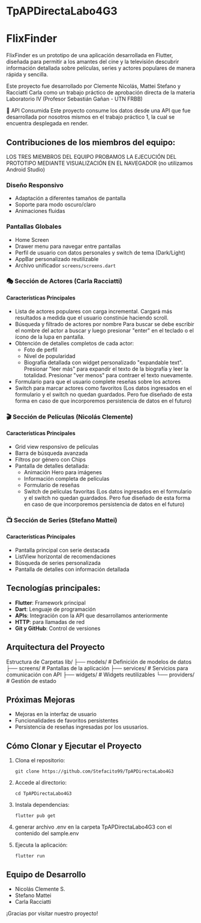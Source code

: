 # TpAPDirectaLabo4G3
# FlixFinder

FlixFinder es un prototipo de una aplicación desarrollada en Flutter, diseñada para permitir a los 
amantes del cine y la televisión descubrir información detallada sobre películas, series y actores 
populares de manera rápida y sencilla.

Este proyecto fue desarrollado por Clemente Nicolás, Mattei Stefano y Racciatti Carla como un trabajo 
práctico de aprobación directa de la materia Laboratorio IV (Profesor Sebastián Gañan -  UTN FRBB)

🔗 API Consumida
 Este proyecto consume los datos desde una API que fue desarrollada por nosotros mismos en el trabajo 
práctico 1, la cual se encuentra desplegada en render. 


## Contribuciones de los miembros del equipo: 
LOS TRES MIEMBROS DEL EQUIPO PROBAMOS LA EJECUCIÓN DEL PROTOTIPO MEDIANTE VISUALIZACIÓN EN EL NAVEGADOR 
(no utilizamos Android Studio) 

### Diseño Responsivo

- Adaptación a diferentes tamaños de pantalla
- Soporte para modo oscuro/claro
- Animaciones fluidas

### Pantallas Globales 
- Home Screen 
- Drawer menu para navegar entre pantallas
- Perfil de usuario con datos personales y switch de tema (Dark/Light)
- AppBar personalizado reutilizable
- Archivo unificador `screens/screens.dart`


### 🎭 Sección de Actores (Carla Racciatti)

#### Características Principales
- Lista de actores populares con carga incremental. Cargará más resultados a medida que el usuario constinúe haciendo scroll. 
- Búsqueda y filtrado de actores por nombre
  Para buscar se debe escribir el nombre del actor a buscar y luego presionar "enter" en el teclado o el ícono de la lupa en pantalla. 
- Obtención de detalles completos de cada actor:
  - Foto de perfil
  - Nivel de popularidad
  - Biografía detallada con widget personalizado "expandable text". 
    Presionar "leer más" para expandir el texto de la biografía y leer la totalidad. 
    Presionar "ver menos" para contraer el texto nuevamente. 
- Formulario para que el usuario complete reseñas sobre los actores
- Switch para marcar actores como favoritos
(Los datos ingresados en el formulario y el switch no quedan guardados. 
Pero fue diseñado de esta forma en caso de que incorporemos persistencia de datos en el futuro)


### 🎬 Sección de Películas (Nicolás Clemente)

#### Características Principales
- Grid view responsivo de películas
- Barra de búsqueda avanzada
- Filtros por género con Chips
- Pantalla de detalles detallada:
  - Animación Hero para imágenes
  - Información completa de películas
  - Formulario de reseñas
  - Switch de películas favoritas
(Los datos ingresados en el formulario y el switch no quedan guardados. 
Pero fue diseñado de esta forma en caso de que incorporemos persistencia de datos en el futuro)

### 📺 Sección de Series (Stefano Mattei)
#### Características Principales
- Pantalla principal con serie destacada
- ListView horizontal de recomendaciones
- Búsqueda de series personalizada
- Pantalla de detalles con información detallada


## Tecnologías principales: 
- **Flutter**: Framework principal
- **Dart**: Lenguaje de programación
- **APIs**: Integración con la API que desarrollamos anteriormente 
- **HTTP**: para llamadas de red
- **Git y GitHub**: Control de versiones

## Arquitectura del Proyecto
Estructura de Carpetas
lib/
├── models/         # Definición de modelos de datos
├── screens/        # Pantallas de la aplicación
├── services/       # Servicios para comunicación con API
├── widgets/        # Widgets reutilizables
└── providers/      # Gestión de estado


## Próximas Mejoras
- Mejoras en la interfaz de usuario
- Funcionalidades de favoritos persistentes
- Persistencia de reseñas ingresadas por los ususarios. 



## Cómo Clonar y Ejecutar el Proyecto
1. Clona el repositorio:
   ```
   git clone https://github.com/Stefacito99/TpAPDirectaLabo4G3
   ```
2. Accede al directorio:
   ```
   cd TpAPDirectaLabo4G3
   ```
3. Instala dependencias:
   ```
   flutter pub get
   ```
4. generar archivo .env en la carpeta TpAPDirectaLabo4G3 con el contenido del sample.env

5. Ejecuta la aplicación:
   ```
   flutter run
   ```

## Equipo de Desarrollo
- Nicolás Clemente S.
- Stefano Mattei
- Carla Racciatti

¡Gracias por visitar nuestro proyecto!
